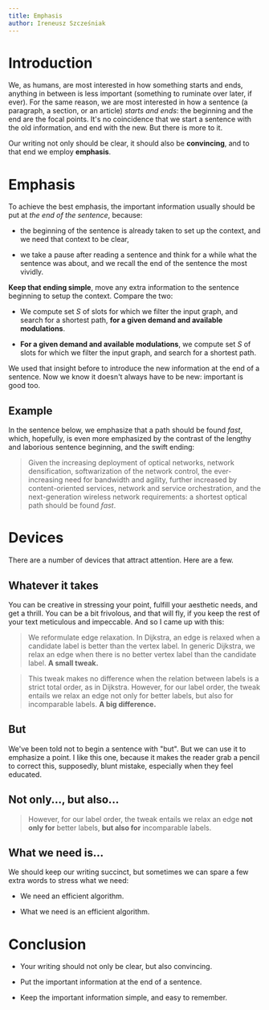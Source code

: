 ```yaml
---
title: Emphasis
author: Ireneusz Szcześniak
---
```


Introduction
============

We, as humans, are most interested in how something starts and ends,
anything in between is less important (something to ruminate over
later, if ever).  For the same reason, we are most interested in how a
sentence (a paragraph, a section, or an article) *starts and ends*:
the beginning and the end are the focal points.  It's no coincidence
that we start a sentence with the old information, and end with the
new.  But there is more to it.

Our writing not only should be clear, it should also be
**convincing**, and to that end we employ **emphasis**.

Emphasis
========

To achieve the best emphasis, the important information usually should
be put at *the end of the sentence*, because:

* the beginning of the sentence is already taken to set up the
  context, and we need that context to be clear,

* we take a pause after reading a sentence and think for a while what
  the sentence was about, and we recall the end of the sentence the
  most vividly.

**Keep that ending simple**, move any extra information to the
sentence beginning to setup the context.  Compare the two:

* We compute set $S$ of slots for which we filter the input graph, and
  search for a shortest path, **for a given demand and available
  modulations**.

* **For a given demand and available modulations**, we compute set $S$
  of slots for which we filter the input graph, and search for a
  shortest path.

We used that insight before to introduce the new information at the
end of a sentence.  Now we know it doesn't always have to be new:
important is good too.

Example
-------

In the sentence below, we emphasize that a path should be found
*fast*, which, hopefully, is even more emphasized by the contrast of
the lengthy and laborious sentence beginning, and the swift ending:

> Given the increasing deployment of optical networks, network
> densification, softwarization of the network control, the
> ever-increasing need for bandwidth and agility, further increased by
> content-oriented services, network and service orchestration, and
> the next-generation wireless network requirements: a shortest
> optical path should be found *fast*.

Devices
=======

There are a number of devices that attract attention.  Here are a few.

Whatever it takes
-----------------

You can be creative in stressing your point, fulfill your aesthetic
needs, and get a thrill.  You can be a bit frivolous, and that will
fly, if you keep the rest of your text meticulous and impeccable.  And
so I came up with this:

> We reformulate edge relaxation.  In Dijkstra, an edge is relaxed
> when a candidate label is better than the vertex label.  In generic
> Dijkstra, we relax an edge when there is no better vertex label than
> the candidate label. **A small tweak.**

> This tweak makes no difference when the relation between labels is a
> strict total order, as in Dijkstra.  However, for our label order,
> the tweak entails we relax an edge not only for better labels, but
> also for incomparable labels.  **A big difference.**

But
---

We've been told not to begin a sentence with "but".  But we can use it
to emphasize a point.  I like this one, because it makes the reader
grab a pencil to correct this, supposedly, blunt mistake, especially
when they feel educated.

Not only..., but also...
------------------------

> However, for our label order, the tweak entails we relax an edge
> **not only for** better labels, **but also for** incomparable
> labels.

What we need is...
------------------

We should keep our writing succinct, but sometimes we can spare a few
extra words to stress what we need:

* We need an efficient algorithm.

* What we need is an efficient algorithm.

Conclusion
==========

* Your writing should not only be clear, but also convincing.

* Put the important information at the end of a sentence.

* Keep the important information simple, and easy to remember.
